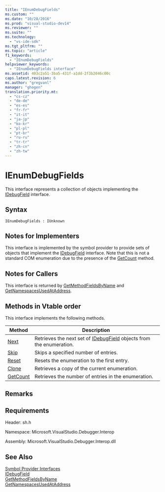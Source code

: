 ```yaml
---
title: "IEnumDebugFields"
ms.custom: ""
ms.date: "10/28/2016"
ms.prod: "visual-studio-dev14"
ms.reviewer: ""
ms.suite: ""
ms.technology: 
  - "vs-ide-sdk"
ms.tgt_pltfrm: ""
ms.topic: "article"
f1_keywords: 
  - "IEnumDebugFields"
helpviewer_keywords: 
  - "IEnumDebugFields interface"
ms.assetid: 403c2a51-3ba5-431f-a1dd-2f3b2046c00c
caps.latest.revision: 6
ms.author: "gregvanl"
manager: "ghogen"
translation.priority.mt: 
  - "cs-cz"
  - "de-de"
  - "es-es"
  - "fr-fr"
  - "it-it"
  - "ja-jp"
  - "ko-kr"
  - "pl-pl"
  - "pt-br"
  - "ru-ru"
  - "tr-tr"
  - "zh-cn"
  - "zh-tw"
---
```

# IEnumDebugFields
This interface represents a collection of objects implementing the [IDebugField](../../../extensibility/debugger/reference/idebugfield.md) interface.  
  
## Syntax  
  
```  
IEnumDebugFields : IUnknown  
```  
  
## Notes for Implementers  
 This interface is implemented by the symbol provider to provide sets of objects that implement the [IDebugField](../../../extensibility/debugger/reference/idebugfield.md) interface. Note that this is not a standard COM enumeration due to the presence of the [GetCount](../../../extensibility/debugger/reference/ienumdebugfields-getcount.md) method.  
  
## Notes for Callers  
 This interface is returned by [GetMethodFieldsByName](../../../extensibility/debugger/reference/idebugsymbolprovider-getmethodfieldsbyname.md) and [GetNamespacesUsedAtAddress](../../../extensibility/debugger/reference/idebugsymbolprovider-getnamespacesusedataddress.md).  
  
## Methods in Vtable order  
 This interface implements the following methods.  
  
|Method|Description|  
|------------|-----------------|  
|[Next](../../../extensibility/debugger/reference/ienumdebugfields-next.md)|Retrieves the next set of [IDebugField](../../../extensibility/debugger/reference/idebugfield.md) objects from the enumeration.|  
|[Skip](../../../extensibility/debugger/reference/ienumdebugfields-skip.md)|Skips a specified number of entries.|  
|[Reset](../../../extensibility/debugger/reference/ienumdebugfields-reset.md)|Resets the enumeration to the first entry.|  
|[Clone](../../../extensibility/debugger/reference/ienumdebugfields-clone.md)|Retrieves a copy of the current enumeration.|  
|[GetCount](../../../extensibility/debugger/reference/ienumdebugfields-getcount.md)|Retrieves the number of entries in the enumeration.|  
  
## Remarks  
  
## Requirements  
 Header: sh.h  
  
 Namespace: Microsoft.VisualStudio.Debugger.Interop  
  
 Assembly: Microsoft.VisualStudio.Debugger.Interop.dll  
  
## See Also  
 [Symbol Provider Interfaces](../../../extensibility/debugger/reference/symbol-provider-interfaces.md)   
 [IDebugField](../../../extensibility/debugger/reference/idebugfield.md)   
 [GetMethodFieldsByName](../../../extensibility/debugger/reference/idebugsymbolprovider-getmethodfieldsbyname.md)   
 [GetNamespacesUsedAtAddress](../../../extensibility/debugger/reference/idebugsymbolprovider-getnamespacesusedataddress.md)